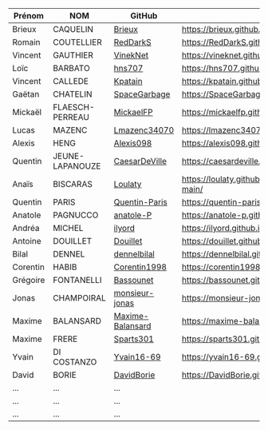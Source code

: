 | Prénom              | NOM              | GitHub                                                        | Pong                                        |
| ------------------- |----------------  | ------------------------------------------------------------- | --------------------------------------------------------- |
| Brieux              | CAQUELIN         | [Brieux](https://github.com/Brieux)                           | https://brieux.github.io/plate-formmeur/index.html |
| Romain              | COUTELLIER       | [RedDarkS](https://github.com/RedDarkS)                       | https://RedDarkS.github.io/platformer/ |
| Vincent             | GAUTHIER         | [VinekNet](https://github.com/VinekNet)                       | https://vineknet.github.io/platformer/ |
| Loïc                | BARBATO          | [hns707](https://github.com/hns707)                           | https://hns707.github.io/w_platformer/ |
| Vincent             | CALLEDE          | [Kpatain](https://github.com/Kpatain)                         | https://kpatain.github.io/platformer/ |
| Gaëtan              | CHATELIN         | [SpaceGarbage](https://github.com/SpaceGarbage)               | https://SpaceGarbage.github.io/Platformer/jeu.html |
| Mickaël             | FLAESCH-PERREAU  | [MickaelFP](https://github.com/MickaelFP)                     | https://mickaelfp.github.io/Platformer/ |
| Lucas               | MAZENC           | [Lmazenc34070](https://github.com/Lmazenc34070)               | https://lmazenc34070.github.io/PLATFORMER/
| Alexis              | HENG             | [Alexis098](https://github.com/Alexis098)                     | https://alexis098.github.io/Platformer/ |
| Quentin             | JEUNE-LAPANOUZE  | [CaesarDeVille](https://github.com/CaesarDeVille)             | https://caesardeville.github.io/Platformer/|
| Anaïs               | BISCARAS         | [Loulaty](https://github.com/Loulaty)                         | https://loulaty.github.io/platformer/platformer-main/ |
| Quentin             | PARIS            | [Quentin-Paris](https://github.com/Quentin-Paris)             | https://quentin-paris.github.io/platformer/ |
| Anatole             | PAGNUCCO         | [anatole-P](https://github.com/anatole-P)                     | https://anatole-p.github.io/platformer/ |
| Andréa              | MICHEL           | [ilyord](https://github.com/ilyord)                           | https://ilyord.github.io/Plateformer_Perso/ |
| Antoine             | DOUILLET         | [Douillet](https://github.com/Douillet)                       | https://douillet.github.io/platformer-main/ |
| Bilal               | DENNEL           | [dennelbilal](https://github.com/dennelbilal)                 | https://dennelbilal.github.io/Platformer/ |
| Corentin            | HABIB            | [Corentin1998](https://github.com/Corentin1998)               | https://corentin1998.github.io/projet-plateformer/ |
| Grégoire            | FONTANELLI       | [Bassounet](https://github.com/Bassounet)                     | https://bassounet.github.io/Plaftormer/|
| Jonas               | CHAMPOIRAL       | [monsieur-jonas](https://github.com/monsieur-jonas)           | https://monsieur-jonas.github.io/Platformer/ |
| Maxime              | BALANSARD        | [Maxime-Balansard](https://github.com/Maxime-Balansard)       | https://maxime-balansard.github.io/Platformer/ |
| Maxime              | FRERE            | [Sparts301](https://github.com/Sparts301)                     | https://sparts301.github.io/Platformer/ |
| Yvain               | DI COSTANZO      | [Yvain16-69](https://github.com/Yvain16-69)                   | https://yvain16-69.github.io/Platformer-2/ |
| David               | BORIE            | [DavidBorie](https://github.com/DavidBorie)                   | https://DavidBorie.github.io/Platformer/ |
| ...       | ...         |   ... |
| ...       | ...         |   ... |
| ...       | ...         |   ... |
